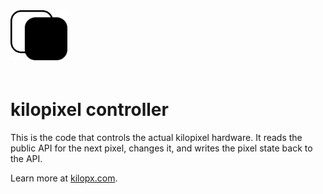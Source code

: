 <img src="logo.svg" style="height: 80px; margin-bottom: 20px;">

# kilopixel controller
This is the code that controls the actual kilopixel hardware. It reads the public API for the next pixel, changes it, and writes the pixel state back to the API.

Learn more at [kilopx.com](kilopx.com).
